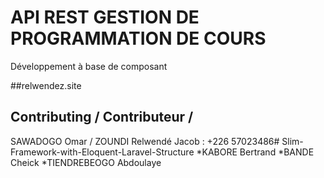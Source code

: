 # API REST GESTION DE PROGRAMMATION DE COURS

Développement à base de composant

##relwendez.site

## Contributing / Contributeur /

SAWADOGO Omar / ZOUNDI Relwendé Jacob : +226 57023486# Slim-Framework-with-Eloquent-Laravel-Structure
*KABORE Bertrand
*BANDE Cheick
*TIENDREBEOGO Abdoulaye
